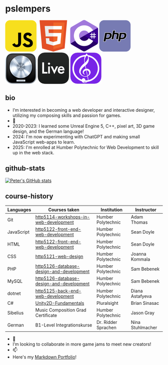 # pslempers

![javascript](/images/javascript-logo.png)
![html5](/images/html5-logo.png)
![csharp](/images/csharp-logo.png)
![php](/images/php-logo.png)
![logic](/images/logic-logo.png)
![ableton](/images/ableton-logo.png)
![sibelius](/images/sibelius-logo.png)

## bio

- I’m interested in becoming a web developer and interactive designer, utilizing my composing skills and passion for games.
- 🌱
- 2020-2023: I learned some Unreal Engine 5, C++, pixel art, 3D game design, and the German language!
- 2024: I'm now experimenting with ChatGPT and making small JavaScript web-apps to learn.
- 2025: I'm enrolled at Humber Polytechnic for Web Development to skill up in the web stack.

## github-stats

[![Peter's GitHub stats](https://github-readme-stats.vercel.app/api?username=pslempers&show_icons=true&theme=dark)](https://github.com/anuraghazra/github-readme-stats)


## course-history

| Languages            | Courses taken                      | Institution               | Instructor |
| -------------------- | ---------------------------------- | ------------------------- | ---------- |
| Git                  | [http5114-workshops-in-web-development](https://github.com/pslempers/http5114-workshops-in-web-development) | Humber Polytechnic | Adam Thomas |
| JavaScript           | [http5122-front-end-web-development](https://github.com/pslempers/http5122-front-end-web-development) | Humber Polytechnic        | Sean Doyle |
| HTML                 | [http5122-front-end-web-development](https://github.com/pslempers/http5122-front-end-web-development) | Humber Polytechnic        | Sean Doyle |
| CSS                  | [http5121-web-design](https://github.com/pslempers/http5121-web-design)                | Humber Polytechnic        | Joanna Kommala |
| PHP                  | [http5126-database-design-and-development](https://github.com/pslempers/http5126-database-design-and-development)   | Humber Polytechnic        | Sam Bebenek |
| MySQL                | [http5126-database-design-and-development](https://github.com/pslempers/http5126-database-design-and-development)   | Humber Polytechnic        | Sam Bebenek |
| dotnet               | [http5125-back-end-web-development](https://github.com/pslempers/http5125-back-end-web-development)  | Humber Polytechnic        | Diana Astafyeva |
| C#                   | [Unity2D-Fundamentals](https://app.pluralsight.com/library/courses/unity-2d-fundamentals-character-control/table-of-contents)               | Pluralsight               | Brian Sinasac |
| Sibelius             | Music Composition Grad Certificate | Humber Polytechnic        | Jason Gray |
| German               | B1-Level Integrationskurse         | Dr. Ridder Sprachen       | Nina Stuhlmacher |


- 💞️
- I’m looking to collaborate in more game jams to meet new creators!
- 📫
- Here's my [Markdown Portfolio](https://pslempers.github.io)!

<!---
Pslempers/Pslempers is a ✨ special ✨ repository because its `README.md` (this file) appears on your GitHub profile.
You can click the Preview link to take a look at your changes.
--->
